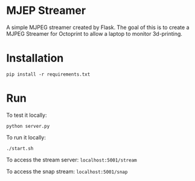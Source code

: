 # MJEP Streamer

A simple MJPEG streamer created by Flask. The goal of this is to create a MJPEG Streamer for Octoprint to allow a laptop to monitor 3d-printing.

# Installation

```
pip install -r requirements.txt
```

# Run

To test it locally:
```
python server.py
```

To run it locally:
```
./start.sh
```

To access the stream server: `localhost:5001/stream`

To access the snap stream: `localhost:5001/snap`
